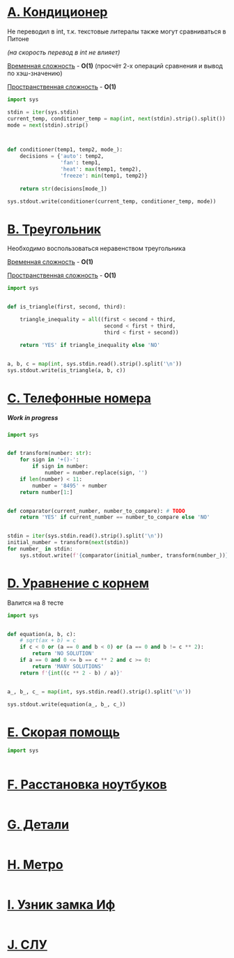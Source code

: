 # [A. Кондиционер](https://contest.yandex.ru/contest/27393/problems/A/?error=EDUPLICATE#30404/2021_05_13/rFKSEzJqpU)

Не переводил в int, т.к. текстовые литералы также могут сравниваться в Питоне

_(на скорость перевод в int не влияет)_

<u>Временная сложность</u> - **O(1)** (просчёт 2-х операций сравнения и вывод по хэш-значению)

<u>Пространственная сложность</u> - **O(1)**

```python
import sys

stdin = iter(sys.stdin)
current_temp, conditioner_temp = map(int, next(stdin).strip().split())
mode = next(stdin).strip()



def conditioner(temp1, temp2, mode_):
	decisions = {'auto': temp2, 
                 'fan': temp1, 
                 'heat': max(temp1, temp2), 
                 'freeze': min(temp1, temp2)}
	
	return str(decisions[mode_])

sys.stdout.write(conditioner(current_temp, conditioner_temp, mode))
```

# [B. Треугольник](https://contest.yandex.ru/contest/27393/problems/B/)

Необходимо воспользоваться неравенством треугольника

<u>Временная сложность</u> - **O(1)**

<u>Пространственная сложность</u> - **O(1)**

```python
import sys


def is_triangle(first, second, third):

    triangle_inequality = all((first < second + third,
                               second < first + third,
                               third < first + second))

    return 'YES' if triangle_inequality else 'NO'


a, b, c = map(int, sys.stdin.read().strip().split('\n'))
sys.stdout.write(is_triangle(a, b, c))
```

# [C. Телефонные номера](https://contest.yandex.ru/contest/27393/problems/C/)

##### _Work in progress_

```python
import sys


def transform(number: str):
    for sign in '+()-':
        if sign in number:
            number = number.replace(sign, '')
    if len(number) < 11:
        number = '8495' + number
    return number[1:]


def comparator(current_number, number_to_compare): # TODO
    return 'YES' if current_number == number_to_compare else 'NO'


stdin = iter(sys.stdin.read().strip().split('\n'))
initial_number = transform(next(stdin))
for number_ in stdin:
    sys.stdout.write(f'{comparator(initial_number, transform(number_))}\n')
```

# [D. Уравнение с корнем](https://contest.yandex.ru/contest/27393/problems/D/)

Валится на 8 тесте

```python
import sys


def equation(a, b, c):
    # sqrt(ax + b) = c
    if c < 0 or (a == 0 and b < 0) or (a == 0 and b != c ** 2):
        return 'NO SOLUTION'
    if a == 0 and 0 <= b == c ** 2 and c >= 0:
        return 'MANY SOLUTIONS'
    return f'{int((c ** 2 - b) / a)}'


a_, b_, c_ = map(int, sys.stdin.read().strip().split('\n'))

sys.stdout.write(equation(a_, b_, c_))

```

# [E. Скорая помощь](https://contest.yandex.ru/contest/27393/problems/E/)

```python
import sys



```

# [F. Расстановка ноутбуков](https://contest.yandex.ru/contest/27393/problems/F/)

```python
```

# [G. Детали](https://contest.yandex.ru/contest/27393/problems/G/)

```python
```

# [H. Метро](https://contest.yandex.ru/contest/27393/problems/H/)

```python

```

# [I. Узник замка Иф](https://contest.yandex.ru/contest/27393/problems/I/)

```python
```

# [J. СЛУ](https://contest.yandex.ru/contest/27393/problems/J/)

```python
```

